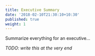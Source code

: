 ```yaml
---
title: Executive Summary
date: '2018-02-10T21:30:10+10:30'
published: true
weight: 1
---
```



Summarize everything for an executive...

_TODO: write this at the very end_

